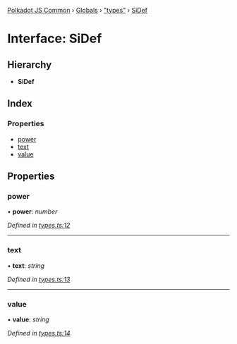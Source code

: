 [Polkadot JS Common](../README.md) › [Globals](../globals.md) › ["types"](../modules/_types_.md) › [SiDef](_types_.sidef.md)

# Interface: SiDef

## Hierarchy

* **SiDef**

## Index

### Properties

* [power](_types_.sidef.md#power)
* [text](_types_.sidef.md#text)
* [value](_types_.sidef.md#value)

## Properties

###  power

• **power**: *number*

*Defined in [types.ts:12](https://github.com/polkadot-js/common/blob/bf5ba0f4/packages/util/src/types.ts#L12)*

___

###  text

• **text**: *string*

*Defined in [types.ts:13](https://github.com/polkadot-js/common/blob/bf5ba0f4/packages/util/src/types.ts#L13)*

___

###  value

• **value**: *string*

*Defined in [types.ts:14](https://github.com/polkadot-js/common/blob/bf5ba0f4/packages/util/src/types.ts#L14)*
